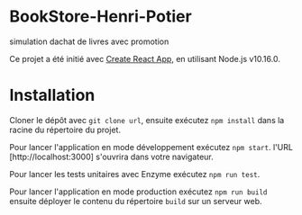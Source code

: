 # BookStore-Henri-Potier
simulation dachat de livres avec promotion

Ce projet a été initié avec [Create React App](https://github.com/facebook/create-react-app), en utilisant Node.js v10.16.0.

# Installation

Cloner le dépôt avec `git clone url`, ensuite exécutez `npm install` dans la racine du répertoire du projet.

Pour lancer l'application en mode développement exécutez `npm start`. l'URL [http://localhost:3000] s'ouvrira dans votre navigateur.

Pour lancer les tests unitaires avec Enzyme exécutez `npm run test`.

Pour lancer l'application en mode production exécutez `npm run build`  ensuite déployer le contenu du répertoire `build` sur un serveur web.
